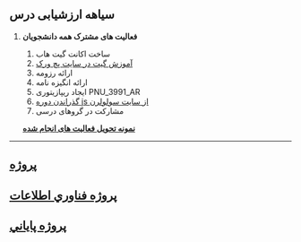 ## سیاهه ارزشیابی درس
1. **فعالیت های مشترک همه دانشجویان**
    1. ساخت اکانت گیت هاب
    2. [آموزش گیت در سایت پچ ورک](http://jlord.us/patchwork/)
    3. ارائه رزومه
    4. ارائه انگیزه نامه
    5. ایجاد ریپازیتوری PNU_3991_AR
    6. [گذراندن دوره js از سایت سولولرن](http://Sololearn.com)
    7. مشارکت در گروهای درسی
    
    [**نمونه تحویل فعالیت های انجام شده**](https://github.com/mir-mohammad/PNU_3991_AR/)
---------------


## [پروژه](https://github.com/AliRazavi-edu/PNU_3991/tree/master/_BSc/Project/1115098_02)
## [پروژه فناوري اطلاعات](https://github.com/AliRazavi-edu/PNU_3991/tree/master/_BSc/Project/1322035_01)
## [پروژه پاياني](https://github.com/AliRazavi-edu/PNU_3991/tree/master/_BSc/Project/1322094_02)
